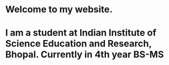 # Welcome to my website.
# I am a student at Indian Institute of Science Education and Research, Bhopal. Currently in 4th  year BS-MS
